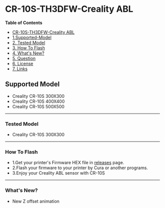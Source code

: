 
# CR-10S-TH3DFW-Creality ABL


**Table of Contents**

<!-- TOC depthFrom:2 -->

- [CR-10S-TH3DFW-Creality ABL](#cr-10s-th3dfw-creality-abl)
- [1.Supported-Model](#supported-model)
- [2. Tested Model](#tested-model)
- [3. How To Flash](#how-to-flash)
- [4. What's New?](#whats-new)
- [5. Question](#question)
- [6. License](#license)
- [7. Links](#links)

<!-- /TOC -->

## Supported Model

- Creality CR-10S 300X300
- Creality CR-10S 400X400
- Creality CR-10S 500X500


------------


### Tested Model

- Creality CR-10S 300X300

------------

### How To Flash
- 1.Get your printer's Firmware HEX file in [releases](https://github.com/rlatn1234/CR-10S-TH3DFW-CrealityABL/releases) page.
- 2.Flash your firmware to your printer by Cura or another programs.
- 3.Enjoy your Creality ABL sensor with CR-10S


------------

### What's New?
- New Z offset animation

